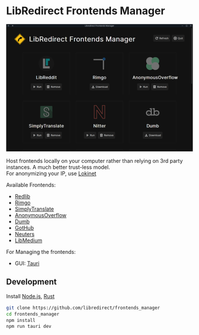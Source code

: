 # LibRedirect Frontends Manager

<img src="src/assets/imgs/screenshot_1.png" width=700>

Host frontends locally on your computer rather than relying on 3rd party instances. A much better trust-less model.\
For anonymizing your IP, use [Lokinet](https://lokinet.org/)

Available Frontends:
- [Redlib](https://github.com/redlib-org/redlib/)
- [Rimgo](https://codeberg.org/video-prize-ranch/rimgo)
- [SimplyTranslate](https://codeberg.org/SimpleWeb/SimplyTranslate)
- [AnonymousOverflow](https://github.com/httpjamesm/AnonymousOverflow)
- [Dumb](https://github.com/rramiachraf/dumb)
- [GotHub](https://codeberg.org/gothub/gothub)
- [Neuters](https://github.com/HookedBehemoth/neuters)
- [LibMedium](https://github.com/realaravinth/libmedium)

<!--
- [BreezeWiki](https://breezewiki.com)
- [Scribe](https://sr.ht/~edwardloveall/Scribe/)
 -->

For Managing the frontends:
- GUI: [Tauri](https://tauri.app/)

## Development
Install [Node.js](https://nodejs.org), [Rust](https://www.rust-lang.org/)
```bash
git clone https://github.com/libredirect/frontends_manager
cd frontends_manager
npm install
npm run tauri dev
```